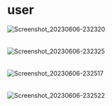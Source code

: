 # user
![Screenshot_20230606-232320](https://github.com/Zaid-R/user/assets/81107281/cbe9076d-f3ce-478d-b881-bc747b6c5cc6)
<br/><br/><br/>
![Screenshot_20230606-232325](https://github.com/Zaid-R/user/assets/81107281/2c0f7f81-9f72-4b58-9bce-ccd26f36ecf3)
<br/><br/><br/>
![Screenshot_20230606-232517](https://github.com/Zaid-R/user/assets/81107281/8aae22a8-3c33-4104-b832-f293ae83e777)
<br/><br/><br/>
![Screenshot_20230606-232522](https://github.com/Zaid-R/user/assets/81107281/cf4507f8-305e-4a07-a62f-bf034d23ee9a)
